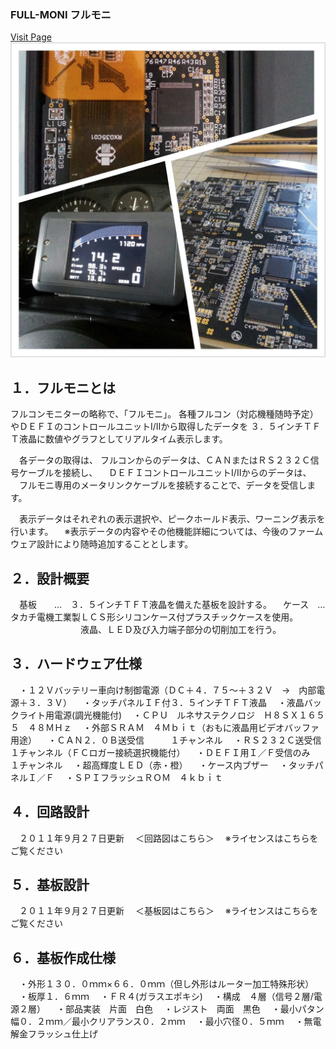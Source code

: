 ### FULL-MONI フルモニ
[Visit Page](https://blog.goo.ne.jp/nacci_tomoya/e/70d95214c48fda25100e8677de141ad6)
![fm1](PIC/fm1.png)
## １．フルモニとは
  フルコンモニターの略称で、「フルモニ」。
  各種フルコン（対応機種随時予定）やＤＥＦＩのコントロールユニットⅠ/Ⅱから取得したデータを
  ３．５インチＴＦＴ液晶に数値やグラフとしてリアルタイム表示します。

　各データの取得は、
 フルコンからのデータは、ＣＡＮまたはＲＳ２３２Ｃ信号ケーブルを接続し、
　ＤＥＦＩコントロールユニットⅠ/Ⅱからのデータは、
　フルモニ専用のメータリンクケーブルを接続することで、データを受信します。

　表示データはそれぞれの表示選択や、ピークホールド表示、ワーニング表示を行います。
　※表示データの内容やその他機能詳細については、今後のファームウェア設計により随時追加することとします。

## ２．設計概要
　基板　　…　３．５インチＴＦＴ液晶を備えた基板を設計する。
　ケース　…　タカチ電機工業製ＬＣＳ形シリコンケース付プラスチックケースを使用。
　　　　　　　　液晶、ＬＥＤ及び入力端子部分の切削加工を行う。

## ３．ハードウェア仕様
　・１２Ｖバッテリー車向け制御電源（ＤＣ＋４．７５～＋３２Ｖ　→　内部電源＋３．３Ｖ）
　・タッチパネルＩＦ付３．５インチＴＦＴ液晶
　・液晶バックライト用電源(調光機能付)
　・ＣＰＵ　ルネサステクノロジ　Ｈ８ＳＸ１６５５　４８ＭＨｚ
　・外部ＳＲＡＭ　４Ｍｂｉｔ（おもに液晶用ビデオバッファ用途）
　・ＣＡＮ２．０Ｂ送受信　　　１チャンネル
　・ＲＳ２３２Ｃ送受信　　　　１チャンネル（ＦＣロガー接続選択機能付）
　・ＤＥＦＩ用Ｉ／Ｆ受信のみ　１チャンネル
　・超高輝度ＬＥＤ（赤・橙）
　・ケース内ブザー
　・タッチパネルＩ／Ｆ
　・ＳＰＩフラッシュＲＯＭ　４ｋｂｉｔ

## ４．回路設計
　２０１１年９月２７日更新
　＜回路図はこちら＞
　※ライセンスはこちらをご覧ください

## ５．基板設計
　２０１１年９月２７日更新
　＜基板図はこちら＞
　※ライセンスはこちらをご覧ください

## ６．基板作成仕様
　・外形１３０．０ｍｍ×６６．０ｍｍ（但し外形はルーター加工特殊形状）
　・板厚１．６ｍｍ
　・ＦＲ４(ガラスエポキシ)
　・構成　４層（信号２層/電源２層）
　・部品実装　片面　白色
　・レジスト　両面　黒色
　・最小パタン幅０．２ｍｍ／最小クリアランス０．２ｍｍ
　・最小穴径０．５ｍｍ
　・無電解金フラッシュ仕上げ
